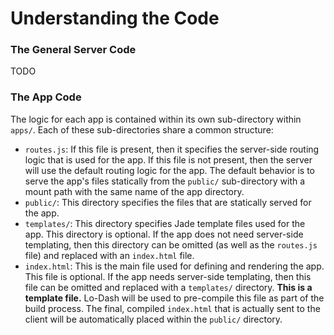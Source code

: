 # Understanding the Code

### The General Server Code

TODO

### The App Code

The logic for each app is contained within its own sub-directory within `apps/`. Each of these  sub-directories share a
common structure:

- `routes.js`: If this file is present, then it specifies the server-side routing logic that is used for the app. If
  this file is not present, then the server will use the default routing logic for the app. The default behavior is to
  serve the app's files statically from the `public/` sub-directory with a mount path with the same name of the app
  directory.
- `public/`: This directory specifies the files that are statically served for the app.
- `templates/`: This directory specifies Jade template files used for the app. This directory is optional. If the app
  does not need server-side templating, then this directory can be omitted (as well as the `routes.js` file) and
  replaced with an `index.html` file.
- `index.html`: This is the main file used for defining and rendering the app. This file is optional. If the app needs
  server-side templating, then this file can be omitted and replaced with a `templates/` directory. **This is a
  template file.** Lo-Dash will be used to pre-compile this file as part of the build process. The final, compiled
  `index.html` that is actually sent to the client will be automatically placed within the `public/` directory.
